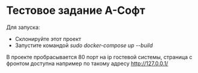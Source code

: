 # Тестовое задание А-Софт

Для запуска:
- Склонируйте этот проект
- Запустите командой *sudo docker-compose up --build*

В проекте пробрасывается 80 порт на ip гостевой системы, страница с фронтом доступна например по такому адресу http://127.0.0.1/